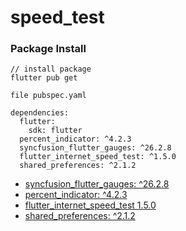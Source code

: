 # speed_test


### Package Install 
```
// install package 
flutter pub get 
```
```
file pubspec.yaml

dependencies:
  flutter:
    sdk: flutter
  percent_indicator: ^4.2.3
  syncfusion_flutter_gauges: ^26.2.8
  flutter_internet_speed_test: ^1.5.0
  shared_preferences: ^2.1.2
```
- [syncfusion_flutter_gauges: ^26.2.8]([https://docs.flutter.dev/get-started/codelab](https://pub.dev/packages/syncfusion_flutter_gauges/install))
- [percent_indicator: ^4.2.3]([https://docs.flutter.dev/cookbook](https://pub.dev/packages/percent_indicator/install))
- [flutter_internet_speed_test 1.5.0](https://pub.dev/packages/flutter_internet_speed_test)
- [shared_preferences: ^2.1.2](https://pub.dev/packages/shared_preferences)

